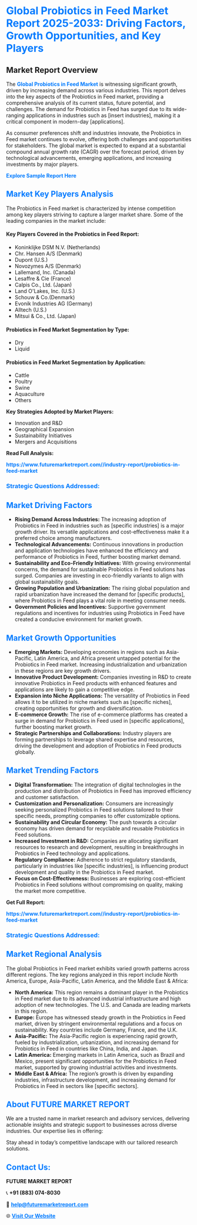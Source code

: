 <h1 style="color: #007BFF;">Global Probiotics in Feed Market Report 2025-2033: Driving Factors, Growth Opportunities, and Key Players</h1>

<section id="overview">
<h2>Market Report Overview</h2>
<p>The <a href="https://www.futuremarketreport.com//industry-report/probiotics-in-feed-market" style="color: #007BFF; text-decoration: none;"><strong>Global Probiotics in Feed Market</strong></a> is witnessing significant growth, driven by increasing demand across various industries. This report delves into the key aspects of the Probiotics in Feed market, providing a comprehensive analysis of its current status, future potential, and challenges. The demand for Probiotics in Feed has surged due to its wide-ranging applications in industries such as [insert industries], making it a critical component in modern-day [applications].</p>
<p>As consumer preferences shift and industries innovate, the Probiotics in Feed market continues to evolve, offering both challenges and opportunities for stakeholders. The global market is expected to expand at a substantial compound annual growth rate (CAGR) over the forecast period, driven by technological advancements, emerging applications, and increasing investments by major players.</p>
</section>

<section id="overview">
<p><a href="https://www.futuremarketreport.com//request-sample/reportId=57703" style="color: #007BFF; text-decoration: none;"><strong>Explore Sample Report Here</strong></a></p>
</section>

<section id="key-players">
<h2 style="color: #007BFF;">Market Key Players Analysis</h2>
<p>The Probiotics in Feed market is characterized by intense competition among key players striving to capture a larger market share. Some of the leading companies in the market include:</p>
<h4>Key Players Covered in the Probiotics in Feed Report:</h4>
<ul><li>Koninklijke DSM N.V. (Netherlands)</li><li>Chr. Hansen A/S (Denmark)</li><li>Dupont (U.S.)</li><li>Novozymes A/S (Denmark)</li><li>Lallemand, Inc. (Canada)</li><li>Lesaffre &amp; Cie (France)</li><li>Calpis Co., Ltd. (Japan)</li><li>Land O&#039;Lakes, Inc. (U.S.)</li><li>Schouw &amp; Co.(Denmark)</li><li>Evonik Industries AG (Germany)</li><li>Alltech (U.S.)</li><li>Mitsui &amp; Co., Ltd. (Japan)</li></ul>
<h4>Probiotics in Feed Market Segmentation by Type:</h4>
<ul><li>Dry</li><li>Liquid</li></ul>

<h4>Probiotics in Feed Market Segmentation by Application:</h4>
<ul><li>Cattle</li><li>Poultry</li><li>Swine</li><li>Aquaculture</li><li>Others</li></ul>
<p><strong>Key Strategies Adopted by Market Players:</strong></p>
<ul>
<li>Innovation and R&D</li>
<li>Geographical Expansion</li>
<li>Sustainability Initiatives</li>
<li>Mergers and Acquisitions</li>
</ul>
</section>

<section>
<p><strong>Read Full Analysis: </strong></p><a href="https://www.futuremarketreport.com//industry-report/probiotics-in-feed-market" style="color: #007BFF; text-decoration: none;"><strong>https://www.futuremarketreport.com//industry-report/probiotics-in-feed-market</strong></a>
<h3 style="color: #007BFF;">Strategic Questions Addressed:</h3>
</section>

<section id="driving-factors">
<h2 style="color: #007BFF;">Market Driving Factors</h2>
<ul>
<li><strong>Rising Demand Across Industries:</strong> The increasing adoption of Probiotics in Feed in industries such as [specific industries] is a major growth driver. Its versatile applications and cost-effectiveness make it a preferred choice among manufacturers.</li>
<li><strong>Technological Advancements:</strong> Continuous innovations in production and application technologies have enhanced the efficiency and performance of Probiotics in Feed, further boosting market demand.</li>
<li><strong>Sustainability and Eco-Friendly Initiatives:</strong> With growing environmental concerns, the demand for sustainable Probiotics in Feed solutions has surged. Companies are investing in eco-friendly variants to align with global sustainability goals.</li>
<li><strong>Growing Population and Urbanization:</strong> The rising global population and rapid urbanization have increased the demand for [specific products], where Probiotics in Feed plays a vital role in meeting consumer needs.</li>
<li><strong>Government Policies and Incentives:</strong> Supportive government regulations and incentives for industries using Probiotics in Feed have created a conducive environment for market growth.</li>
</ul>
</section>

<section id="growth-opportunities">
<h2 style="color: #007BFF;">Market Growth Opportunities</h2>
<ul>
<li><strong>Emerging Markets:</strong> Developing economies in regions such as Asia-Pacific, Latin America, and Africa present untapped potential for the Probiotics in Feed market. Increasing industrialization and urbanization in these regions are key growth drivers.</li>
<li><strong>Innovative Product Development:</strong> Companies investing in R&D to create innovative Probiotics in Feed products with enhanced features and applications are likely to gain a competitive edge.</li>
<li><strong>Expansion into Niche Applications:</strong> The versatility of Probiotics in Feed allows it to be utilized in niche markets such as [specific niches], creating opportunities for growth and diversification.</li>
<li><strong>E-commerce Growth:</strong> The rise of e-commerce platforms has created a surge in demand for Probiotics in Feed used in [specific applications], further boosting market growth.</li>
<li><strong>Strategic Partnerships and Collaborations:</strong> Industry players are forming partnerships to leverage shared expertise and resources, driving the development and adoption of Probiotics in Feed products globally.</li>
</ul>
</section>

<section id="trending-factors">
<h2 style="color: #007BFF;">Market Trending Factors</h2>
<ul>
<li><strong>Digital Transformation:</strong> The integration of digital technologies in the production and distribution of Probiotics in Feed has improved efficiency and customer satisfaction.</li>
<li><strong>Customization and Personalization:</strong> Consumers are increasingly seeking personalized Probiotics in Feed solutions tailored to their specific needs, prompting companies to offer customizable options.</li>
<li><strong>Sustainability and Circular Economy:</strong> The push towards a circular economy has driven demand for recyclable and reusable Probiotics in Feed solutions.</li>
<li><strong>Increased Investment in R&D:</strong> Companies are allocating significant resources to research and development, resulting in breakthroughs in Probiotics in Feed technology and applications.</li>
<li><strong>Regulatory Compliance:</strong> Adherence to strict regulatory standards, particularly in industries like [specific industries], is influencing product development and quality in the Probiotics in Feed market.</li>
<li><strong>Focus on Cost-Effectiveness:</strong> Businesses are exploring cost-efficient Probiotics in Feed solutions without compromising on quality, making the market more competitive.</li>
</ul>
</section>

<section>
<p><strong>Get Full Report: </strong></p><a href="https://www.futuremarketreport.com//industry-report/probiotics-in-feed-market" style="color: #007BFF; text-decoration: none;"><strong>https://www.futuremarketreport.com//industry-report/probiotics-in-feed-market</strong></a>
<h3 style="color: #007BFF;">Strategic Questions Addressed:</h3>
</section>


<section id="regional-analysis">
<h2 style="color: #007BFF;">Market Regional Analysis</h2>
<p>The global Probiotics in Feed market exhibits varied growth patterns across different regions. The key regions analyzed in this report include North America, Europe, Asia-Pacific, Latin America, and the Middle East & Africa:</p>
<ul>
<li><strong>North America:</strong> This region remains a dominant player in the Probiotics in Feed market due to its advanced industrial infrastructure and high adoption of new technologies. The U.S. and Canada are leading markets in this region.</li>
<li><strong>Europe:</strong> Europe has witnessed steady growth in the Probiotics in Feed market, driven by stringent environmental regulations and a focus on sustainability. Key countries include Germany, France, and the U.K.</li>
<li><strong>Asia-Pacific:</strong> The Asia-Pacific region is experiencing rapid growth, fueled by industrialization, urbanization, and increasing demand for Probiotics in Feed in countries like China, India, and Japan.</li>
<li><strong>Latin America:</strong> Emerging markets in Latin America, such as Brazil and Mexico, present significant opportunities for the Probiotics in Feed market, supported by growing industrial activities and investments.</li>
<li><strong>Middle East & Africa:</strong> The region’s growth is driven by expanding industries, infrastructure development, and increasing demand for Probiotics in Feed in sectors like [specific sectors].</li>
</ul>
</section>

<footer>
<h2 style="color: #007BFF;">About FUTURE MARKET REPORT</h2>
<p>We are a trusted name in market research and advisory services, delivering actionable insights and strategic support to businesses across diverse industries. Our expertise lies in offering:</p>

<p>Stay ahead in today’s competitive landscape with our tailored research solutions.</p>

<h2 style="color: #007BFF;">Contact Us:</h2>
<p><strong>FUTURE MARKET REPORT</strong></p>
<p>📞 <strong>+91 (883) 074-8030</strong></p>
<p>📧 <strong><a href="mailto:help@futuremarketreport.com" style="color: #007BFF;">help@futuremarketreport.com</a></strong></p>
<p>🌐 <strong><a href="https://www.futuremarketreport.com/" style="color: #007BFF;">Visit Our Website</a></strong></p>
</footer>